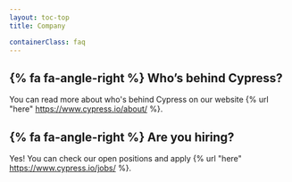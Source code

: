 ```yaml
---
layout: toc-top
title: Company

containerClass: faq
---
```


## {% fa fa-angle-right %} Who’s behind Cypress?

You can read more about who's behind Cypress on our website {% url "here" https://www.cypress.io/about/ %}.

## {% fa fa-angle-right %} Are you hiring?

Yes! You can check our open positions and apply {% url "here" https://www.cypress.io/jobs/ %}.
